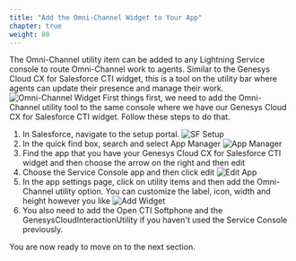 ```yaml
---
title: "Add the Omni-Channel Widget to Your App"
chapter: true
weight: 80
---
```

The Omni-Channel utility item can be added to any Lightning Service console to route Omni-Channel work to agents. Similar to the Genesys Cloud CX for Salesforce CTI widget, this is a tool on the utility bar where agents can update their presence and manage their work.
![Omni-Channel Widget](/images/Omni-ChannelWidget.jpg)
First things first, we need to add the Omni-Channel utility tool to the same console where we have our Genesys Cloud CX for Salesforce CTI widget. Follow these steps to do that. 

1. In Salesforce, navigate to the setup portal. 
![SF Setup](/images/SFSetup.jpg)
2. In the quick find box, search and select App Manager
![App Manager](/images/appManager.jpg)
3. Find the app that you have your Genesys Cloud CX for Salesforce CTI widget and then choose the arrow on the right and then edit
4. Choose the Service Console app and then click edit
![Edit App](/images/editApp.jpg)
5. In the app settings page, click on utility items and then add the Omni-Channel utility option. You can customize the label, icon, width and height however you like
![Add Widget](/images/addWidget.jpg)
6. You also need to add the Open CTI Softphone and the GenesysCloudInteractionUtility if you haven't used the Service Console previously. 

You are now ready to move on to the next section. 